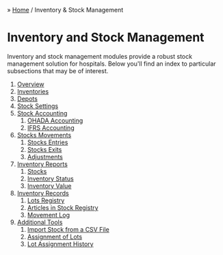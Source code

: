 &raquo; [Home](../index.md) / Inventory & Stock Management

# Inventory and Stock Management

Inventory and stock management modules provide a robust stock management solution for
hospitals.  Below you'll find an index to particular subsections that may be of interest.

1. [Overview](./overview.md)
2. [Inventories](./inventory.md)
3. [Depots](./depot.md)
4. [Stock Settings](./stock.settings.md)
5. [Stock Accounting](./accounting/index.md)
    1. [OHADA Accounting](./accounting/ohada.md)
    2. [IFRS Accounting](./accounting/ifrs.md)
6. [Stocks Movements](./movement.md)
    1. [Stocks Entries](./movement.entry.md)
    2. [Stocks Exits](./movement.exit.md)
    3. [Adjustments](./movement.adjustment.md)
7. [Inventory Reports]()
    1. [Stocks]()
    2. [Inventory Status]()
    3. [Inventory Value]()
8. [Inventory Records]()
    1. [Lots Registry]()
    2. [Articles in Stock Registry]()
    3. [Movement Log]()
9. [Additional Tools]()
    1. [Import Stock from a CSV File]()
    2. [Assignment of Lots]()
    2. [Lot Assignment History]()
